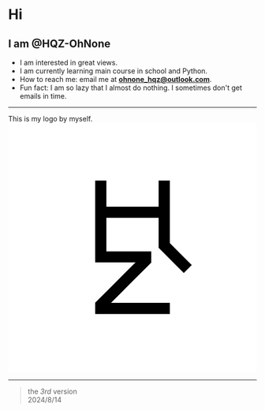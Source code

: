 # Hi
## I am @HQZ-OhNone

- I am interested in great views.
- I am currently learning main course in school and Python.
- How to reach me: email me at **ohnone_hqz@outlook.com**.
- Fun fact: I am so lazy that I almost do nothing. I sometimes don't get emails in time.

---

This is my logo by myself.  
[![logo](白底HQZ_logo_1000.png "It's both simple and beautiful，right?")](https://github.com/HQZ-OhNone/)

---

>the *3rd* version  
>2024/8/14
